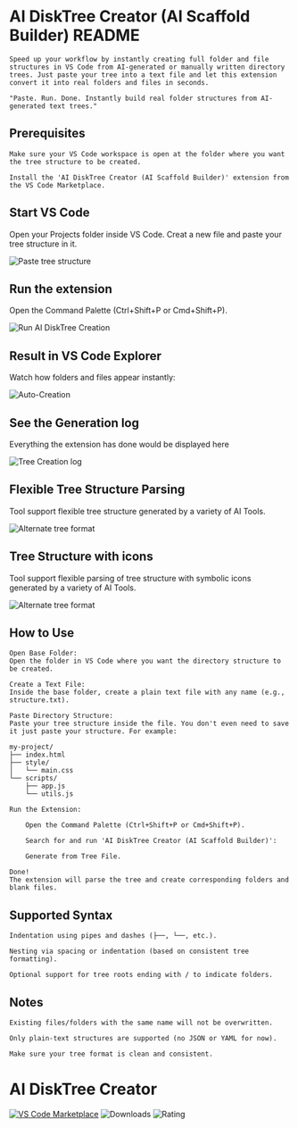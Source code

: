 # AI DiskTree Creator (AI Scaffold Builder) README
    Speed up your workflow by instantly creating full folder and file structures in VS Code from AI-generated or manually written directory trees. Just paste your tree into a text file and let this extension convert it into real folders and files in seconds.

    "Paste. Run. Done. Instantly build real folder structures from AI-generated text trees."

## Prerequisites

    Make sure your VS Code workspace is open at the folder where you want the tree structure to be created.

    Install the 'AI DiskTree Creator (AI Scaffold Builder)' extension from the VS Code Marketplace.

## Start VS Code

Open your Projects folder inside VS Code. Creat a new file and paste your tree structure in it.

![Paste tree structure](assets/tree-structure-and-blank-project.png)


## Run the extension

Open the Command Palette (Ctrl+Shift+P or Cmd+Shift+P).

![Run AI DiskTree Creation](assets/run-the-extension.png)


## Result in VS Code Explorer

Watch how folders and files appear instantly:

![Auto-Creation](assets/tree-structure-created-on-disk.png)


## See the Generation log

Everything the extension has done would be displayed here

![Tree Creation log](assets/tree-structure-creation-log.png)


## Flexible Tree Structure Parsing

Tool support flexible tree structure generated by a variety of AI Tools.

![Alternate tree format](assets/alternate-tree-structure-format-also-supported.png)


## Tree Structure with icons

Tool support flexible parsing of tree structure with symbolic icons generated by a variety of AI Tools.

![Alternate tree format](assets/tree-structure-with-icons.png)


## How to Use

    Open Base Folder:
    Open the folder in VS Code where you want the directory structure to be created.

    Create a Text File:
    Inside the base folder, create a plain text file with any name (e.g., structure.txt).

    Paste Directory Structure:
    Paste your tree structure inside the file. You don't even need to save it just paste your structure. For example:

    my-project/
    ├── index.html
    ├── style/
    │   └── main.css
    └── scripts/
        ├── app.js
        └── utils.js

    Run the Extension:

        Open the Command Palette (Ctrl+Shift+P or Cmd+Shift+P).

        Search for and run 'AI DiskTree Creator (AI Scaffold Builder)':
        
        Generate from Tree File.

    Done!
    The extension will parse the tree and create corresponding folders and blank files.

## Supported Syntax

    Indentation using pipes and dashes (├──, └──, etc.).

    Nesting via spacing or indentation (based on consistent tree formatting).

    Optional support for tree roots ending with / to indicate folders.

## Notes

    Existing files/folders with the same name will not be overwritten.

    Only plain-text structures are supported (no JSON or YAML for now).

    Make sure your tree format is clean and consistent.

# AI DiskTree Creator

[![VS Code Marketplace](https://img.shields.io/visual-studio-marketplace/v/AdityaMilan.ai-disk-tree-creator?label=VS%20Code%20Marketplace&style=for-the-badge)](https://marketplace.visualstudio.com/items?itemName=AdityaMilan.ai-disk-tree-creator)
![Downloads](https://img.shields.io/visual-studio-marketplace/d/AdityaMilan.ai-disk-tree-creator?label=Downloads&style=for-the-badge)
![Rating](https://img.shields.io/visual-studio-marketplace/r/AdityaMilan.ai-disk-tree-creator?label=Rating&style=for-the-badge)
